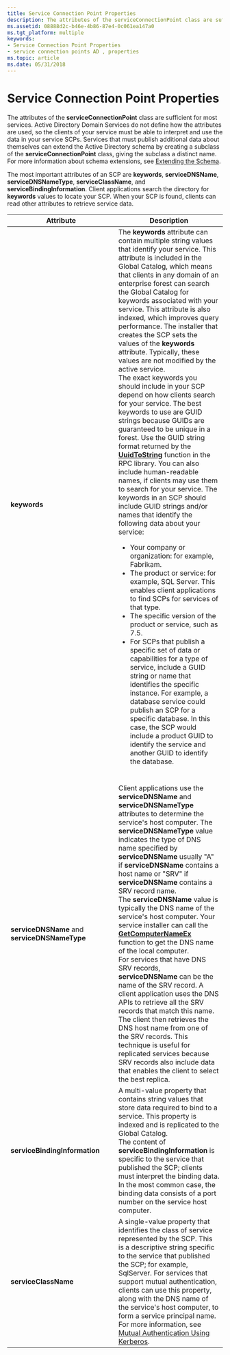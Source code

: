 ```yaml
---
title: Service Connection Point Properties
description: The attributes of the serviceConnectionPoint class are sufficient for most services.
ms.assetid: 08888d2c-b46e-4b86-87e4-0c061ea147a0
ms.tgt_platform: multiple
keywords:
- Service Connection Point Properties
- service connection points AD , properties
ms.topic: article
ms.date: 05/31/2018
---
```


# Service Connection Point Properties

The attributes of the **serviceConnectionPoint** class are sufficient for most services. Active Directory Domain Services do not define how the attributes are used, so the clients of your service must be able to interpret and use the data in your service SCPs. Services that must publish additional data about themselves can extend the Active Directory schema by creating a subclass of the **serviceConnectionPoint** class, giving the subclass a distinct name. For more information about schema extensions, see [Extending the Schema](extending-the-schema.md).

The most important attributes of an SCP are **keywords**, **serviceDNSName**, **serviceDNSNameType**, **serviceClassName**, and **serviceBindingInformation**. Client applications search the directory for **keywords** values to locate your SCP. When your SCP is found, clients can read other attributes to retrieve service data.



<table>
<colgroup>
<col style="width: 50%" />
<col style="width: 50%" />
</colgroup>
<thead>
<tr class="header">
<th>Attribute</th>
<th>Description</th>
</tr>
</thead>
<tbody>
<tr class="odd">
<td><strong>keywords</strong><br/></td>
<td>The <strong>keywords</strong> attribute can contain multiple string values that identify your service. This attribute is included in the Global Catalog, which means that clients in any domain of an enterprise forest can search the Global Catalog for keywords associated with your service. This attribute is also indexed, which improves query performance. The installer that creates the SCP sets the values of the <strong>keywords</strong> attribute. Typically, these values are not modified by the active service.<br/> The exact keywords you should include in your SCP depend on how clients search for your service. The best keywords to use are GUID strings because GUIDs are guaranteed to be unique in a forest. Use the GUID string format returned by the <a href="https://docs.microsoft.com/windows/desktop/api/rpcdce/nf-rpcdce-uuidtostring"><strong>UuidToString</strong></a> function in the RPC library. You can also include human-readable names, if clients may use them to search for your service. The keywords in an SCP should include GUID strings and/or names that identify the following data about your service:
<ul>
<li>Your company or organization: for example, Fabrikam.</li>
<li>The product or service: for example, SQL Server. This enables client applications to find SCPs for services of that type.</li>
<li>The specific version of the product or service, such as 7.5.</li>
<li>For SCPs that publish a specific set of data or capabilities for a type of service, include a GUID string or name that identifies the specific instance. For example, a database service could publish an SCP for a specific database. In this case, the SCP would include a product GUID to identify the service and another GUID to identify the database.</li>
</ul>
<br/></td>
</tr>
<tr class="even">
<td><strong>serviceDNSName</strong> and <strong>serviceDNSNameType</strong><br/></td>
<td>Client applications use the <strong>serviceDNSName</strong> and <strong>serviceDNSNameType</strong> attributes to determine the service's host computer. The <strong>serviceDNSNameType</strong> value indicates the type of DNS name specified by <strong>serviceDNSName</strong> usually &quot;A&quot; if <strong>serviceDNSName</strong> contains a host name or &quot;SRV&quot; if <strong>serviceDNSName</strong> contains a SRV record name.<br/> The <strong>serviceDNSName</strong> value is typically the DNS name of the service's host computer. Your service installer can call the <a href="https://docs.microsoft.com/windows/desktop/api/sysinfoapi/nf-sysinfoapi-getcomputernameexa"><strong>GetComputerNameEx</strong></a> function to get the DNS name of the local computer.<br/> For services that have DNS SRV records, <strong>serviceDNSName</strong> can be the name of the SRV record. A client application uses the DNS APIs to retrieve all the SRV records that match this name. The client then retrieves the DNS host name from one of the SRV records. This technique is useful for replicated services because SRV records also include data that enables the client to select the best replica.<br/></td>
</tr>
<tr class="odd">
<td><strong>serviceBindingInformation</strong><br/></td>
<td>A multi-value property that contains string values that store data required to bind to a service. This property is indexed and is replicated to the Global Catalog.<br/> The content of <strong>serviceBindingInformation</strong> is specific to the service that published the SCP; clients must interpret the binding data. In the most common case, the binding data consists of a port number on the service host computer.<br/></td>
</tr>
<tr class="even">
<td><strong>serviceClassName</strong><br/></td>
<td>A single-value property that identifies the class of service represented by the SCP. This is a descriptive string specific to the service that published the SCP; for example, SqlServer. For services that support mutual authentication, clients can use this property, along with the DNS name of the service's host computer, to form a service principal name. For more information, see <a href="mutual-authentication-using-kerberos.md">Mutual Authentication Using Kerberos</a>.<br/></td>
</tr>
</tbody>
</table>



 

 

 






